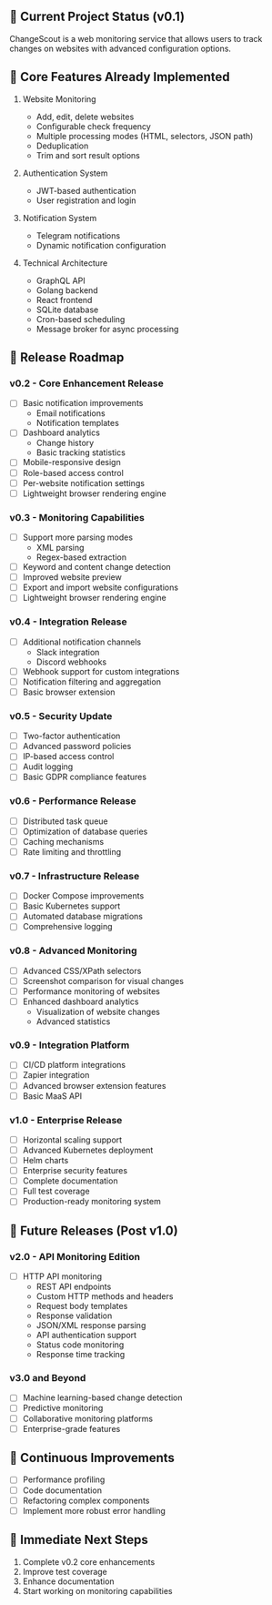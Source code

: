 ## 🚀 Current Project Status (v0.1)
ChangeScout is a web monitoring service that allows users to track changes on websites with advanced configuration options.

## 🎯 Core Features Already Implemented
1. Website Monitoring
    - Add, edit, delete websites
    - Configurable check frequency
    - Multiple processing modes (HTML, selectors, JSON path)
    - Deduplication
    - Trim and sort result options

2. Authentication System
    - JWT-based authentication
    - User registration and login

3. Notification System
    - Telegram notifications
    - Dynamic notification configuration

4. Technical Architecture
    - GraphQL API
    - Golang backend
    - React frontend
    - SQLite database
    - Cron-based scheduling
    - Message broker for async processing

## 🌟 Release Roadmap

### v0.2 - Core Enhancement Release
- [ ] Basic notification improvements
    - Email notifications
    - Notification templates
- [ ] Dashboard analytics
    - Change history
    - Basic tracking statistics
- [ ] Mobile-responsive design
- [ ] Role-based access control
- [ ] Per-website notification settings
- [ ] Lightweight browser rendering engine

### v0.3 - Monitoring Capabilities
- [ ] Support more parsing modes
    - XML parsing
    - Regex-based extraction
- [ ] Keyword and content change detection
- [ ] Improved website preview
- [ ] Export and import website configurations
- [ ] Lightweight browser rendering engine

### v0.4 - Integration Release
- [ ] Additional notification channels
    - Slack integration
    - Discord webhooks
- [ ] Webhook support for custom integrations
- [ ] Notification filtering and aggregation
- [ ] Basic browser extension

### v0.5 - Security Update
- [ ] Two-factor authentication
- [ ] Advanced password policies
- [ ] IP-based access control
- [ ] Audit logging
- [ ] Basic GDPR compliance features

### v0.6 - Performance Release
- [ ] Distributed task queue
- [ ] Optimization of database queries
- [ ] Caching mechanisms
- [ ] Rate limiting and throttling

### v0.7 - Infrastructure Release
- [ ] Docker Compose improvements
- [ ] Basic Kubernetes support
- [ ] Automated database migrations
- [ ] Comprehensive logging

### v0.8 - Advanced Monitoring
- [ ] Advanced CSS/XPath selectors
- [ ] Screenshot comparison for visual changes
- [ ] Performance monitoring of websites
- [ ] Enhanced dashboard analytics
    - Visualization of website changes
    - Advanced statistics

### v0.9 - Integration Platform
- [ ] CI/CD platform integrations
- [ ] Zapier integration
- [ ] Advanced browser extension features
- [ ] Basic MaaS API

### v1.0 - Enterprise Release
- [ ] Horizontal scaling support
- [ ] Advanced Kubernetes deployment
- [ ] Helm charts
- [ ] Enterprise security features
- [ ] Complete documentation
- [ ] Full test coverage
- [ ] Production-ready monitoring system

## 🚀 Future Releases (Post v1.0)

### v2.0 - API Monitoring Edition
- [ ] HTTP API monitoring
    - REST API endpoints
    - Custom HTTP methods and headers
    - Request body templates
    - Response validation
    - JSON/XML response parsing
    - API authentication support
    - Status code monitoring
    - Response time tracking

### v3.0 and Beyond
- [ ] Machine learning-based change detection
- [ ] Predictive monitoring
- [ ] Collaborative monitoring platforms
- [ ] Enterprise-grade features

## 🔧 Continuous Improvements
- [ ] Performance profiling
- [ ] Code documentation
- [ ] Refactoring complex components
- [ ] Implement more robust error handling

## 🚦 Immediate Next Steps
1. Complete v0.2 core enhancements
2. Improve test coverage
3. Enhance documentation
4. Start working on monitoring capabilities